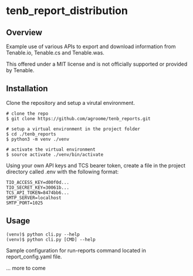 # tenb_report_distribution

## Overview
Example use of various APIs to export and download information from Tenable.io, Tenable.cs and Tenable.was.

This offered under a MIT license and is not officially supported or provided by Tenable.

## Installation
Clone the repository and setup a virutal environment.

```
# clone the repo
$ git clone https://github.com/agroome/tenb_reports.git

# setup a virtual environment in the project folder
$ cd ./tenb_reports
$ python3 -m venv ./venv

# activate the virtual environment
$ source activate ./venv/bin/activate
```

Using your own API keys and TCS bearer token, create a file in the project directory called .env with the following format:

```
TIO_ACCESS_KEY=d00f0d...
TIO_SECRET_KEY=30061b...
TCS_API_TOKEN=8474bb6...
SMTP_SERVER=localhost
SMTP_PORT=1025
```



## Usage

```
(venv)$ python cli.py --help
(venv)$ python cli.py [CMD] --help
```

Sample configuration for run-reports command located in report_config.yaml file.



... more to come
